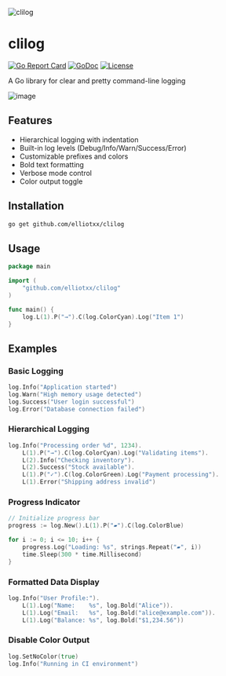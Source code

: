![clilog](https://socialify.git.ci/elliotxx/clilog/image?font=Raleway&language=1&name=1&owner=1&pattern=Plus&theme=Light)

# clilog

[![Go Report Card](https://goreportcard.com/badge/github.com/elliotxx/clilog)](https://goreportcard.com/report/github.com/elliotxx/clilog)
[![GoDoc](https://godoc.org/github.com/elliotxx/clilog?status.svg)](https://godoc.org/github.com/elliotxx/clilog)
[![License](https://img.shields.io/github/license/elliotxx/clilog.svg)](https://github.com/elliotxx/clilog/blob/main/LICENSE)

A Go library for clear and pretty command-line logging

![image](https://github.com/user-attachments/assets/14380dbf-8a99-4eac-ba39-9d58239f4fc5)

## Features

- Hierarchical logging with indentation
- Built-in log levels (Debug/Info/Warn/Success/Error)
- Customizable prefixes and colors
- Bold text formatting
- Verbose mode control
- Color output toggle

## Installation

```bash
go get github.com/elliotxx/clilog
```

## Usage
```go
package main

import (
	"github.com/elliotxx/clilog"
)

func main() {
	log.L(1).P("→").C(log.ColorCyan).Log("Item 1")
}
```

## Examples

### Basic Logging
```go
log.Info("Application started")
log.Warn("High memory usage detected")
log.Success("User login successful")
log.Error("Database connection failed")
```

### Hierarchical Logging
```go
log.Info("Processing order %d", 1234).
    L(1).P("→").C(log.ColorCyan).Log("Validating items").
    L(2).Info("Checking inventory").
    L(2).Success("Stock available").
    L(1).P("✓").C(log.ColorGreen).Log("Payment processing").
    L(1).Error("Shipping address invalid")
```

### Progress Indicator
```go
// Initialize progress bar
progress := log.New().L(1).P("▰").C(log.ColorBlue)

for i := 0; i <= 10; i++ {
    progress.Log("Loading: %s", strings.Repeat("▰", i))
    time.Sleep(300 * time.Millisecond)
}
```

### Formatted Data Display
```go
log.Info("User Profile:").
    L(1).Log("Name:    %s", log.Bold("Alice")).
    L(1).Log("Email:   %s", log.Bold("alice@example.com")).
    L(1).Log("Balance: %s", log.Bold("$1,234.56"))
```

### Disable Color Output
```go
log.SetNoColor(true)
log.Info("Running in CI environment")
